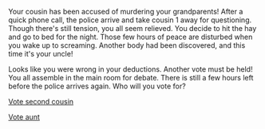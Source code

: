 Your cousin has been accused of murdering your grandparents! After a quick phone call, the police arrive and take cousin 1 away for questioning. Though there's still tension, you all seem relieved. 
You decide to hit the hay and go to bed for the night. Those few hours of peace are disturbed when you wake up to screaming. Another body had been discovered, and this time it's your uncle!   

Looks like you were wrong in your deductions. Another vote must be held! You all assemble in the main room for debate. There is still a few hours left before the police arrives again. Who will you vote for?   

[Vote second cousin](endings/badend2.md)

[Vote aunt](endings/goodend.md)

